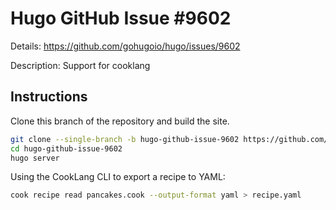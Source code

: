 # Hugo GitHub Issue #9602

Details: <https://github.com/gohugoio/hugo/issues/9602>

Description: Support for cooklang

## Instructions

Clone this branch of the repository and build the site.

```bash
git clone --single-branch -b hugo-github-issue-9602 https://github.com/jmooring/hugo-testing hugo-github-issue-9602
cd hugo-github-issue-9602
hugo server
```

Using the CookLang CLI to export a recipe to YAML:

```bash
cook recipe read pancakes.cook --output-format yaml > recipe.yaml
```
